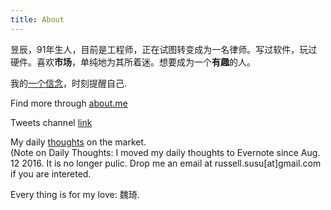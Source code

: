 ```yaml
---
title: About
---
```

昱辰，91年生人，目前是工程师，正在试图转变成为一名律师。写过软件，玩过硬件。喜欢**市场**，单纯地为其所着迷。想要成为一个**有趣**的人。

我的[一个信念]({{site.url}}/assets/acreed.pdf)，时刻提醒自己.

Find more through [about.me](https://about.me/yuchensu)  

Tweets channel [link]({{site.url}}/tweets.html)

My daily [thoughts](https://www.dropbox.com/sh/eypf8zoimux4i2e/AABmPIUDuQ00JFM_RZA8ERmZa?dl=0) on the market.  
(Note on Daily Thoughts: I moved my daily thoughts to Evernote since Aug. 12 2016. It is no longer pulic. Drop me an email at russell.susu[at]gmail.com if you are intereted.

Every thing is for my love: 魏琦.
